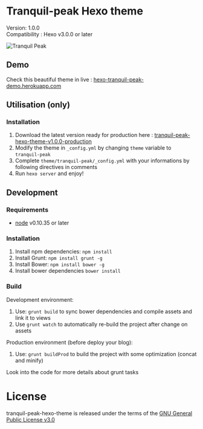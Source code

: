 # Tranquil-peak Hexo theme

Version: 1.0.0  
Compatibility : Hexo v3.0.0 or later  

![Tranquil Peak](https://hexo-tranquil-peak-demo.herokuapp.com/2013/12/25/gallery-post/tranquil-peak.png)

## Demo 

Check this beautiful theme in live : [hexo-tranquil-peak-demo.herokuapp.com](http://hexo-tranquil-peak-demo.herokuapp.com)

## Utilisation (only)

### Installation

1. Download the latest version ready for production here : [tranquil-peak-hexo-theme-v1.0.0-production](https://github.com/LouisBarranqueiro/tranquil-peak-hexo-theme/releases/download/v1.0.0/tranquil-peak-hexo-theme-v1.0.0-production.zip)
2. Modify the theme in ```_config.yml``` by changing ```theme``` variable  to ```tranquil-peak```
3. Complete ```theme/tranquil-peak/_config.yml``` with your informations by following directives in comments
4. Run ```hexo server``` and enjoy!

## Development

### Requirements

- [node](https://nodejs.org) v0.10.35 or later

### Installation

1. Install npm dependencies: ```npm install```
2. Install Grunt: ```npm install grunt -g```
3. Install Bower: ```npm install bower -g```
4. Install bower dependencies ```bower install```


### Build

Development environment:

1. Use:  ```grunt build``` to sync bower dependencies and compile assets and link it to views
2. Use ```grunt watch``` to automatically re-build the project after change on assets

Production environment (before deploy your blog):

1. Use: ```grunt buildProd``` to build the project with some optimization (concat and minify)

Look into the code for more details about grunt tasks

# License

tranquil-peak-hexo-theme is released under the terms of the [GNU General Public License v3.0](https://github.com/LouisBarranqueiro/tranquil-peak-hexo-theme/blob/master/LICENSE)
